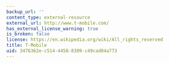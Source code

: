 ```yaml
---
backup_url: ''
content_type: external-resource
external_url: http://www.t-mobile.com/
has_external_license_warning: true
is_broken: false
license: https://en.wikipedia.org/wiki/All_rights_reserved
title: T-Mobile
uid: 3476362e-c514-4458-8309-c49cad04a773
---
```

